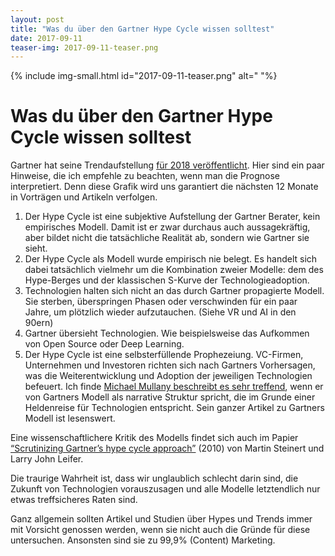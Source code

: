 ```yaml
---
layout: post
title: "Was du über den Gartner Hype Cycle wissen solltest"
date: 2017-09-11
teaser-img: 2017-09-11-teaser.png
---
```


{% include img-small.html id="2017-09-11-teaser.png" alt=" "%}

# Was du über den Gartner Hype Cycle wissen solltest

Gartner hat seine Trendaufstellung [für 2018 veröffentlicht][1]. Hier sind ein paar Hinweise, die ich empfehle zu beachten, wenn man die Prognose interpretiert. Denn diese Grafik wird uns garantiert die nächsten 12 Monate in Vorträgen und Artikeln verfolgen.

1. Der Hype Cycle ist eine subjektive Aufstellung der Gartner Berater, kein empirisches Modell. Damit ist er zwar durchaus auch aussagekräftig, aber bildet nicht die tatsächliche Realität ab, sondern wie Gartner sie sieht.
2. Der Hype Cycle als Modell wurde empirisch nie belegt. Es handelt sich dabei tatsächlich vielmehr um die Kombination zweier Modelle: dem des Hype-Berges und der klassischen S-Kurve der Technologieadoption.
3. Technologien halten sich nicht an das durch Gartner propagierte Modell. Sie sterben, überspringen Phasen oder verschwinden für ein paar Jahre, um plötzlich wieder aufzutauchen. (Siehe VR und AI in den 90ern)
4. Gartner übersieht Technologien. Wie beispielsweise das Aufkommen von Open Source oder Deep Learning.
5. Der Hype Cycle ist eine selbsterfüllende Prophezeiung. VC-Firmen, Unternehmen und Investoren richten sich nach Gartners Vorhersagen, was die Weiterentwicklung und Adoption der jeweiligen Technologien befeuert.
Ich finde [Michael Mullany beschreibt es sehr treffend][2], wenn er von Gartners Modell als narrative Struktur spricht, die im Grunde einer Heldenreise für Technologien entspricht. Sein ganzer Artikel zu Gartners Modell ist lesenswert.

Eine wissenschaftlichere Kritik des Modells findet sich auch im Papier [“Scrutinizing Gartner’s hype cycle approach”][3] (2010) von Martin Steinert und Larry John Leifer.

Die traurige Wahrheit ist, dass wir unglaublich schlecht darin sind, die Zukunft von Technologien vorauszusagen und alle Modelle letztendlich nur etwas treffsicheres Raten sind.

Ganz allgemein sollten Artikel und Studien über Hypes und Trends immer mit Vorsicht genossen werden, wenn sie nicht auch die Gründe für diese untersuchen. Ansonsten sind sie zu 99,9% (Content) Marketing.

[1]:	http://www.gartner.com/smarterwithgartner/top-trends-in-the-gartner-hype-cycle-for-emerging-technologies-2017/
[2]:	https://www.linkedin.com/pulse/8-lessons-from-20-years-hype-cycles-michael-mullany
[3]:	https://www.researchgate.net/publication/224182916_Scrutinizing_Gartner%27s_hype_cycle_approach